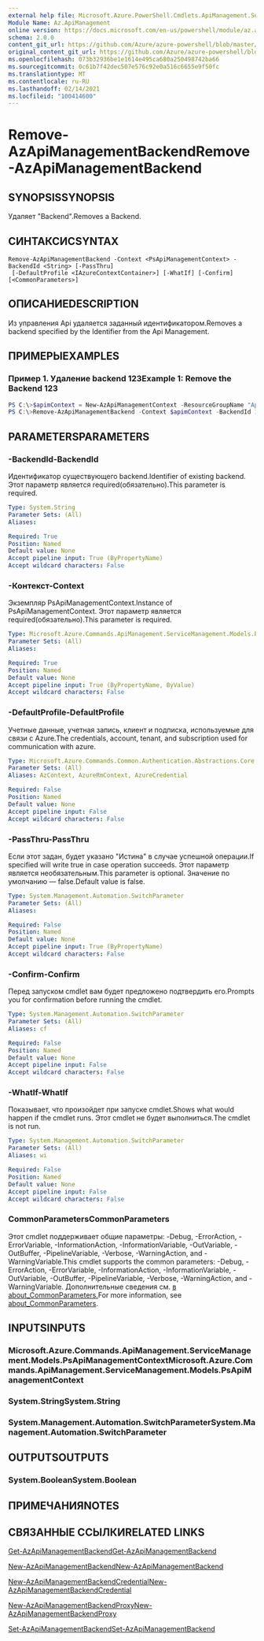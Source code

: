 ```yaml
---
external help file: Microsoft.Azure.PowerShell.Cmdlets.ApiManagement.ServiceManagement.dll-Help.xml
Module Name: Az.ApiManagement
online version: https://docs.microsoft.com/en-us/powershell/module/az.apimanagement/remove-azapimanagementbackend
schema: 2.0.0
content_git_url: https://github.com/Azure/azure-powershell/blob/master/src/ApiManagement/ApiManagement/help/Remove-AzApiManagementBackend.md
original_content_git_url: https://github.com/Azure/azure-powershell/blob/master/src/ApiManagement/ApiManagement/help/Remove-AzApiManagementBackend.md
ms.openlocfilehash: 073b32936be1e1614e495ca680a250498742ba66
ms.sourcegitcommit: 0c61b7f42dec507e576c92e0a516c6655e9f50fc
ms.translationtype: MT
ms.contentlocale: ru-RU
ms.lasthandoff: 02/14/2021
ms.locfileid: "100414600"
---
```

# <span data-ttu-id="c71f6-101">Remove-AzApiManagementBackend</span><span class="sxs-lookup"><span data-stu-id="c71f6-101">Remove-AzApiManagementBackend</span></span>

## <span data-ttu-id="c71f6-102">SYNOPSIS</span><span class="sxs-lookup"><span data-stu-id="c71f6-102">SYNOPSIS</span></span>
<span data-ttu-id="c71f6-103">Удаляет "Backend".</span><span class="sxs-lookup"><span data-stu-id="c71f6-103">Removes a Backend.</span></span>

## <span data-ttu-id="c71f6-104">СИНТАКСИС</span><span class="sxs-lookup"><span data-stu-id="c71f6-104">SYNTAX</span></span>

```
Remove-AzApiManagementBackend -Context <PsApiManagementContext> -BackendId <String> [-PassThru]
 [-DefaultProfile <IAzureContextContainer>] [-WhatIf] [-Confirm] [<CommonParameters>]
```

## <span data-ttu-id="c71f6-105">ОПИСАНИЕ</span><span class="sxs-lookup"><span data-stu-id="c71f6-105">DESCRIPTION</span></span>
<span data-ttu-id="c71f6-106">Из управления Api удаляется заданный идентификатором.</span><span class="sxs-lookup"><span data-stu-id="c71f6-106">Removes a backend specified by the Identifier from the Api Management.</span></span>

## <span data-ttu-id="c71f6-107">ПРИМЕРЫ</span><span class="sxs-lookup"><span data-stu-id="c71f6-107">EXAMPLES</span></span>

### <span data-ttu-id="c71f6-108">Пример 1. Удаление backend 123</span><span class="sxs-lookup"><span data-stu-id="c71f6-108">Example 1: Remove the Backend 123</span></span>
```powershell
PS C:\>$apimContext = New-AzApiManagementContext -ResourceGroupName "Api-Default-WestUS" -ServiceName "contoso"
PS C:\>Remove-AzApiManagementBackend -Context $apimContext -BackendId 123 -PassThru
```

## <span data-ttu-id="c71f6-109">PARAMETERS</span><span class="sxs-lookup"><span data-stu-id="c71f6-109">PARAMETERS</span></span>

### <span data-ttu-id="c71f6-110">-BackendId</span><span class="sxs-lookup"><span data-stu-id="c71f6-110">-BackendId</span></span>
<span data-ttu-id="c71f6-111">Идентификатор существующего backend.</span><span class="sxs-lookup"><span data-stu-id="c71f6-111">Identifier of existing backend.</span></span>
<span data-ttu-id="c71f6-112">Этот параметр является required(обязательно).</span><span class="sxs-lookup"><span data-stu-id="c71f6-112">This parameter is required.</span></span>

```yaml
Type: System.String
Parameter Sets: (All)
Aliases:

Required: True
Position: Named
Default value: None
Accept pipeline input: True (ByPropertyName)
Accept wildcard characters: False
```

### <span data-ttu-id="c71f6-113">-Контекст</span><span class="sxs-lookup"><span data-stu-id="c71f6-113">-Context</span></span>
<span data-ttu-id="c71f6-114">Экземпляр PsApiManagementContext.</span><span class="sxs-lookup"><span data-stu-id="c71f6-114">Instance of PsApiManagementContext.</span></span>
<span data-ttu-id="c71f6-115">Этот параметр является required(обязательно).</span><span class="sxs-lookup"><span data-stu-id="c71f6-115">This parameter is required.</span></span>

```yaml
Type: Microsoft.Azure.Commands.ApiManagement.ServiceManagement.Models.PsApiManagementContext
Parameter Sets: (All)
Aliases:

Required: True
Position: Named
Default value: None
Accept pipeline input: True (ByPropertyName, ByValue)
Accept wildcard characters: False
```

### <span data-ttu-id="c71f6-116">-DefaultProfile</span><span class="sxs-lookup"><span data-stu-id="c71f6-116">-DefaultProfile</span></span>
<span data-ttu-id="c71f6-117">Учетные данные, учетная запись, клиент и подписка, используемые для связи с Azure.</span><span class="sxs-lookup"><span data-stu-id="c71f6-117">The credentials, account, tenant, and subscription used for communication with azure.</span></span>

```yaml
Type: Microsoft.Azure.Commands.Common.Authentication.Abstractions.Core.IAzureContextContainer
Parameter Sets: (All)
Aliases: AzContext, AzureRmContext, AzureCredential

Required: False
Position: Named
Default value: None
Accept pipeline input: False
Accept wildcard characters: False
```

### <span data-ttu-id="c71f6-118">-PassThru</span><span class="sxs-lookup"><span data-stu-id="c71f6-118">-PassThru</span></span>
<span data-ttu-id="c71f6-119">Если этот задан, будет указано "Истина" в случае успешной операции.</span><span class="sxs-lookup"><span data-stu-id="c71f6-119">If specified will write true in case operation succeeds.</span></span>
<span data-ttu-id="c71f6-120">Этот параметр является необязательным.</span><span class="sxs-lookup"><span data-stu-id="c71f6-120">This parameter is optional.</span></span>
<span data-ttu-id="c71f6-121">Значение по умолчанию — false.</span><span class="sxs-lookup"><span data-stu-id="c71f6-121">Default value is false.</span></span>

```yaml
Type: System.Management.Automation.SwitchParameter
Parameter Sets: (All)
Aliases:

Required: False
Position: Named
Default value: None
Accept pipeline input: True (ByPropertyName)
Accept wildcard characters: False
```

### <span data-ttu-id="c71f6-122">-Confirm</span><span class="sxs-lookup"><span data-stu-id="c71f6-122">-Confirm</span></span>
<span data-ttu-id="c71f6-123">Перед запуском cmdlet вам будет предложено подтвердить его.</span><span class="sxs-lookup"><span data-stu-id="c71f6-123">Prompts you for confirmation before running the cmdlet.</span></span>

```yaml
Type: System.Management.Automation.SwitchParameter
Parameter Sets: (All)
Aliases: cf

Required: False
Position: Named
Default value: None
Accept pipeline input: False
Accept wildcard characters: False
```

### <span data-ttu-id="c71f6-124">-WhatIf</span><span class="sxs-lookup"><span data-stu-id="c71f6-124">-WhatIf</span></span>
<span data-ttu-id="c71f6-125">Показывает, что произойдет при запуске cmdlet.</span><span class="sxs-lookup"><span data-stu-id="c71f6-125">Shows what would happen if the cmdlet runs.</span></span> <span data-ttu-id="c71f6-126">Этот cmdlet не будет выполниться.</span><span class="sxs-lookup"><span data-stu-id="c71f6-126">The cmdlet is not run.</span></span>

```yaml
Type: System.Management.Automation.SwitchParameter
Parameter Sets: (All)
Aliases: wi

Required: False
Position: Named
Default value: None
Accept pipeline input: False
Accept wildcard characters: False
```

### <span data-ttu-id="c71f6-127">CommonParameters</span><span class="sxs-lookup"><span data-stu-id="c71f6-127">CommonParameters</span></span>
<span data-ttu-id="c71f6-128">Этот cmdlet поддерживает общие параметры: -Debug, -ErrorAction, -ErrorVariable, -InformationAction, -InformationVariable, -OutVariable, -OutBuffer, -PipelineVariable, -Verbose, -WarningAction, and -WarningVariable.</span><span class="sxs-lookup"><span data-stu-id="c71f6-128">This cmdlet supports the common parameters: -Debug, -ErrorAction, -ErrorVariable, -InformationAction, -InformationVariable, -OutVariable, -OutBuffer, -PipelineVariable, -Verbose, -WarningAction, and -WarningVariable.</span></span> <span data-ttu-id="c71f6-129">Дополнительные сведения см. [в about_CommonParameters.](http://go.microsoft.com/fwlink/?LinkID=113216)</span><span class="sxs-lookup"><span data-stu-id="c71f6-129">For more information, see [about_CommonParameters](http://go.microsoft.com/fwlink/?LinkID=113216).</span></span>

## <span data-ttu-id="c71f6-130">INPUTS</span><span class="sxs-lookup"><span data-stu-id="c71f6-130">INPUTS</span></span>

### <span data-ttu-id="c71f6-131">Microsoft.Azure.Commands.ApiManagement.ServiceManagement.Models.PsApiManagementContext</span><span class="sxs-lookup"><span data-stu-id="c71f6-131">Microsoft.Azure.Commands.ApiManagement.ServiceManagement.Models.PsApiManagementContext</span></span>

### <span data-ttu-id="c71f6-132">System.String</span><span class="sxs-lookup"><span data-stu-id="c71f6-132">System.String</span></span>

### <span data-ttu-id="c71f6-133">System.Management.Automation.SwitchParameter</span><span class="sxs-lookup"><span data-stu-id="c71f6-133">System.Management.Automation.SwitchParameter</span></span>

## <span data-ttu-id="c71f6-134">OUTPUTS</span><span class="sxs-lookup"><span data-stu-id="c71f6-134">OUTPUTS</span></span>

### <span data-ttu-id="c71f6-135">System.Boolean</span><span class="sxs-lookup"><span data-stu-id="c71f6-135">System.Boolean</span></span>

## <span data-ttu-id="c71f6-136">ПРИМЕЧАНИЯ</span><span class="sxs-lookup"><span data-stu-id="c71f6-136">NOTES</span></span>

## <span data-ttu-id="c71f6-137">СВЯЗАННЫЕ ССЫЛКИ</span><span class="sxs-lookup"><span data-stu-id="c71f6-137">RELATED LINKS</span></span>

[<span data-ttu-id="c71f6-138">Get-AzApiManagementBackend</span><span class="sxs-lookup"><span data-stu-id="c71f6-138">Get-AzApiManagementBackend</span></span>](./Get-AzApiManagementBackend.md)

[<span data-ttu-id="c71f6-139">New-AzApiManagementBackend</span><span class="sxs-lookup"><span data-stu-id="c71f6-139">New-AzApiManagementBackend</span></span>](./New-AzApiManagementBackend.md)

[<span data-ttu-id="c71f6-140">New-AzApiManagementBackendCredential</span><span class="sxs-lookup"><span data-stu-id="c71f6-140">New-AzApiManagementBackendCredential</span></span>](./New-AzApiManagementBackendCredential.md)

[<span data-ttu-id="c71f6-141">New-AzApiManagementBackendProxy</span><span class="sxs-lookup"><span data-stu-id="c71f6-141">New-AzApiManagementBackendProxy</span></span>](./New-AzApiManagementBackendProxy.md)

[<span data-ttu-id="c71f6-142">Set-AzApiManagementBackend</span><span class="sxs-lookup"><span data-stu-id="c71f6-142">Set-AzApiManagementBackend</span></span>](./Set-AzApiManagementBackend.md)
